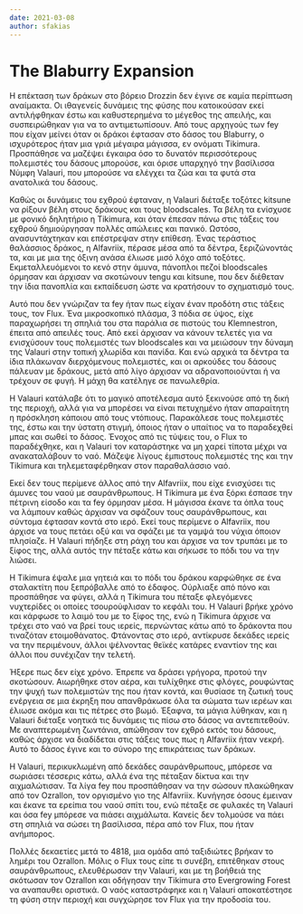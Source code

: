 ```yaml
---
date: 2021-03-08
author: sfakias
---
```

# The Blaburry Expansion

Η επέκταση των δράκων στο βόρειο Drozzin δεν έγινε σε καμία περίπτωση αναίμακτα. Οι ιθαγενείς δυνάμεις της φύσης που κατοικούσαν εκεί αντιλήφθηκαν έστω και καθυστερημένα το μέγεθος της απειλής, και συσπειρώθηκαν για να το αντιμετωπίσουν. Από τους αρχηγούς των fey που είχαν μείνει όταν οι δράκοι έφτασαν στο δάσος του Blaburry, ο ισχυρότερος ήταν μια γριά μέγαιρα μάγισσα, εν ονόματι Tikimura. Προσπάθησε να μαζέψει έγκαιρα όσο το δυνατόν περισσότερους πολεμιστές του δάσους μπορούσε, και όρισε υπαρχηγό την βασίλισσα Νύμφη Valauri, που μπορούσε να ελέγχει τα ζώα και τα φυτά στα ανατολικά του δάσους.

Καθώς οι δυνάμεις του εχθρού έφταναν, η Valauri διέταξε τοξότες kitsune να ρίξουν βέλη στους δράκους και τους bloodscales. Τα βέλη τα ενίσχυσε με φονικό δηλητήριο η Tikimura, και όταν έπεσαν πάνω στις τάξεις του εχθρού δημιούργησαν πολλές απώλειες και πανικό. Ωστόσο, ανασυντάχτηκαν και επέστρεψαν στην επίθεση. Ένας τεράστιος θαλάσσιος δράκος, η Alfavriix, πέρασε μέσα από τα δέντρα, ξεριζώνοντάς τα, και με μια της όξινη ανάσα έλιωσε μισό λόχο από τοξότες. Εκμεταλλευόμενοι το κενό στην άμυνα, πάνοπλοι πεζοί bloodscales όρμησαν και άρχισαν να σκοτώνουν tengu και kitsune, που δεν διέθεταν την ίδια πανοπλία και εκπαίδευση ώστε να κρατήσουν το σχηματισμό τους.  

Αυτό που δεν γνώριζαν τα fey ήταν πως είχαν έναν προδότη στις τάξεις τους, τον Flux. Ένα μικροσκοπικό πλάσμα, 3 πόδια σε ύψος, είχε παραχωρήσει τη σπηλιά του στα παράλια σε πιστούς του Klemnestron, έπειτα από απειλές τους. Από εκεί άρχισαν να κάνουν τελετές για να ενισχύσουν τους πολεμιστές των bloodscales και να μειώσουν την δύναμη της Valauri στην τοπική χλωρίδα και πανίδα. Και ενώ αρχικά τα δέντρα τα ίδια πλάκωναν διερχόμενους πολεμιστές, και οι αρκούδες του δάσους πάλευαν με δράκους, μετά από λίγο άρχισαν να αδρανοποιούνται ή να τρέχουν σε φυγή. Η μάχη θα κατέληγε σε πανωλεθρία.  

Η Valauri κατάλαβε ότι το μαγικό αποτέλεσμα αυτό ξεκινούσε από τη δική της περιοχή, αλλά για να μπορέσει να είναι πετυχημένο ήταν απαραίτητη η πρόσκληση κάποιου από τους ντόπιους. Παρακάλεσε τους πολεμιστές της, έστω και την ύστατη στιγμή, όποιος ήταν ο υπαίτιος να το παραδεχθεί μπας και σωθεί το δάσος. Ένοχος από τις τύψεις του, ο Flux το παραδέχθηκε, και η Valauri τον καταράστηκε να μη χαρεί τίποτα μέχρι να ανακαταλάβουν το ναό. Μάζεψε λίγους έμπιστους πολεμιστές της και την Tikimura και τηλεμεταφέρθηκαν στον παραθαλάσσιο ναό.  

Εκεί δεν τους περίμενε άλλος από την Alfavriix, που είχε ενισχύσει τις άμυνες του ναού με σαυράνθρωπους. Η Tikimura με ένα ξόρκι έσπασε την πέτρινη είσοδο και τα fey όρμησαν μέσα. H μάγισσα έκανε τα όπλα τους να λάμπουν καθώς άρχισαν να σφάζουν τους σαυράνθρωπους, και σύντομα έφτασαν κοντά στο ιερό. Εκεί τους περίμενε ο Alfavriix, που άρχισε να τους πετάει οξύ και να σφάζει με τα γαμψά του νύχια όποιον πλησίαζε. Η Valauri πήδηξε στη ράχη του και άρχισε να τον τρυπάει με το ξίφος της, αλλά αυτός την πέταξε κάτω και σήκωσε το πόδι του να την λιώσει.  

Η Tikimura έψαλε μια γητειά και το πόδι του δράκου καρφώθηκε σε ένα σταλακτίτη που ξεπρόβαλλε από το έδαφος. Ούρλιαξε από πόνο και προσπάθησε να φύγει, αλλά η Tikimura του πέταξε φλεγόμενες νυχτερίδες οι οποίες τσουρούφλισαν το κεφάλι του. Η Valauri βρήκε χρόνο και κάρφωσε το λαιμό του με το ξίφος της, ενώ η Tikimura άρχισε να τρέχει στο ναό να βρεί τους ιερείς, περνώντας κάτω από το δράκοντα που τιναζόταν ετοιμοθάνατος. Φτάνοντας στο ιερό, αντίκρυσε δεκάδες ιερείς να την περιμένουν, άλλοι ψέλνοντας θεϊκές κατάρες εναντίον της και άλλοι που συνέχιζαν την τελετή.  

Ήξερε πως δεν είχε χρόνο. Έπρεπε να δράσει γρήγορα, προτού την σκοτώσουν. Αιωρήθηκε στον αέρα, και τυλίχθηκε στις φλόγες, ρουφώντας την ψυχή των πολεμιστών της που ήταν κοντά, και θυσίασε τη ζωτική τους ενέργεια σε μια έκρηξη που απανθράκωσε όλα τα σώματα των ιερέων και έλιωσε ακόμα και τις πέτρες στο βωμό. Έξαφνα, τα μάγια λύθηκαν, και η Valauri διέταξε νοητικά τις δυνάμεις τις πίσω στο δάσος να αντεπιτεθούν. Με αναπτερωμένη ζωντάνια, απώθησαν τον εχθρό εκτός του δάσους, καθώς άρχισε να διαδίδεται στις τάξεις τους πως η Alfavriix ήταν νεκρή. Αυτό το δάσος έγινε και το σύνορο της επικράτειας των δράκων.

Η Valauri, περικυκλωμένη από δεκάδες σαυράνθρωπους, μπόρεσε να σωριάσει τέσσερις κάτω, αλλά ένα της πέταξαν δίκτυα και την αιχμαλώτισαν. Τα λίγα fey που προσπάθησαν να την σώσουν πλακώθηκαν από τον Ozrallon, τον οργισμένο γιο της Alfavriix. Κυνήγησε όσους έμειναν και έκανε τα ερείπια του ναού σπίτι του, ενώ πέταξε σε φυλακές τη Valauri και όσα fey μπόρεσε να πιάσει αιχμάλωτα. Κανείς δεν τολμούσε να πάει στη σπηλιά να σώσει τη βασίλισσα, πέρα από τον Flux, που ήταν ανήμπορος.

Πολλές δεκαετίες μετά το 4818, μια ομάδα από ταξιδιώτες βρήκαν το λημέρι του Ozrallon. Μόλις ο Flux τους είπε τι συνέβη, επιτέθηκαν στους σαυράνθρωπους, ελευθέρωσαν την Valauri, και με τη βοήθειά της σκότωσαν τον Ozrallon και οδήγησαν την Tikimura στο Evergrowing Forest να αναπαυθει οριστικά. O ναός καταστράφηκε και η Valauri αποκατέστησε τη φύση στην περιοχή και συγχώρησε τον Flux για την προδοσία του.

